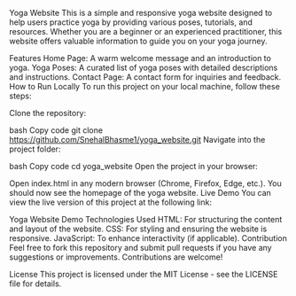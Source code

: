 Yoga Website
This is a simple and responsive yoga website designed to help users practice yoga by providing various poses, tutorials, and resources. Whether you are a beginner or an experienced practitioner, this website offers valuable information to guide you on your yoga journey.

Features
Home Page: A warm welcome message and an introduction to yoga.
Yoga Poses: A curated list of yoga poses with detailed descriptions and instructions.
Contact Page: A contact form for inquiries and feedback.
How to Run Locally
To run this project on your local machine, follow these steps:

Clone the repository:

bash
Copy code
git clone https://github.com/SnehalBhasme1/yoga_website.git
Navigate into the project folder:

bash
Copy code
cd yoga_website
Open the project in your browser:

Open index.html in any modern browser (Chrome, Firefox, Edge, etc.).
You should now see the homepage of the yoga website.
Live Demo
You can view the live version of this project at the following link:

Yoga Website Demo
Technologies Used
HTML: For structuring the content and layout of the website.
CSS: For styling and ensuring the website is responsive.
JavaScript: To enhance interactivity (if applicable).
Contribution
Feel free to fork this repository and submit pull requests if you have any suggestions or improvements. Contributions are welcome!

License
This project is licensed under the MIT License - see the LICENSE file for details.
